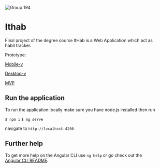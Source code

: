 ![Group 194](https://user-images.githubusercontent.com/26262177/57465332-4fadac00-7276-11e9-91f8-21b8778ec71e.png)

# Ithab
Final project of the degree course
ItHab is a Web Application which act as habit tracker.

Prototype:

[Mobile-v](https://xd.adobe.com/view/68167af8-4a74-4e4e-792d-896a99d2c630-1e27/)

[Desktop-v](https://xd.adobe.com/view/5af6ef51-4495-41ce-662f-14bc0873353d-2cc7/)

[MVP](https://lova233.github.io/ithab-deploy/)

## Run the application

To run the application locally make sure you have node.js installed then run 

`$ npm i`
`$ ng serve`

navigate to `http://localhost:4200`

## Further help

To get more help on the Angular CLI use `ng help` or go check out the [Angular CLI README](https://github.com/angular/angular-cli/blob/master/README.md).
